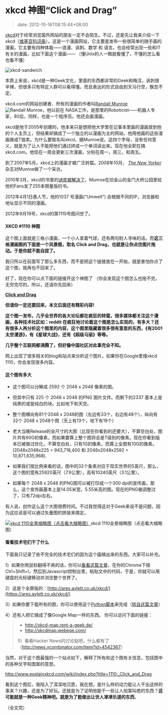 # xkcd 神图“Click and Drag”
>date: 2012-10-16T08:15:44+08:00


[xkcd](http://xkcd.com/)对于经常浏览国外网站的朋友一定不会陌生。不过，还是先让我来介绍一下xkcd（[维基百科词条](https://en.wikipedia.org/wiki/Xkcd)）。这是一个漫画网站，它主要是发布一些很简单的随手画的漫画，它主要有四种体裁——浪漫、讽刺、数学 和 语言。也会经常出现一些和IT有关的漫画，比如下面这个漫画—— （懂Unix的人一眼就看懂了，不懂的怎么看也看不懂）


![](https://coolshell.cn/wp-content/uploads/2012/10/xkcd-sandwich.png "xkcd-sandwich")


本质上来说，xkcd是一种Geek文化，里面的东西都非常的Geek和晦涩，讽刺很辛辣，但很多只有特定人群可以看得懂。而且表达的形式自由到天马行空，飘忽不定。



xkcd.com的网站创建者、所有的漫画的作者叫[Randall Munroe](https://en.wikipedia.org/wiki/Randall_Munroe "Randall Munroe")![](https://upload.wikimedia.org/wikipedia/commons/thumb/f/f4/Randall_Munroe_ducks.JPG/230px-Randall_Munroe_ducks.JPG "Randall Munroe")，他以前在 NASA工作，是那里的Roboticist——机器人专家，80后，同样，也是一个程序员。他还会画漫画。


xkcd是他于2005年创建的，他本来只是想把他大学里在记事本里画的漫画放到他的个人主页上，但结果却搞成了一个独立的以漫画为主的网站，他用他画的这些漫画做成T恤卖。为什么要取名叫xkcd，据Munroe说，这四个字母，没有任何意义，就是为了让人不能把他们通过拼成一个单词读出来。现在他全职在搞xkcd.com。他现在一周会更新三次漫画，分别在周一，周三，和周五。


到了2007年5月，xkcd上的漫画才被广泛转载。2008年10月， *[The New Yorker](https://en.wikipedia.org/wiki/The_New_Yorker "The New Yorker")* 杂志对Munroe做了一个采访。


2010年3月，xkcd的书里的[谜底被解决了](http://forums.xkcd.com/viewtopic.php?p=2042913#p2042829)，Munroe在旧金山的金门大桥公园里给他的Fans发了255本限量版的书。


2012年4月1日愚人节，他的1037 号漫画(“Umwelt”) 会根据不同的IP，浏览器和地址显示不同的漫画。


2012年9月19号，xkcd的第1110号图问世了。


#### XKCD #1110 神图


这个图上面就是三格小漫画，一个小人拿着气球，还有两句耐人寻味的话。而**这三格漫画图的下面是一个风景图，取名 Click and Drag，也就是让你点住图片拖动。于是你就不能自拔了。**


我只所以在前面写了那么多东西，而不是把这个链接放在一开始，就是害怕你点了这个图，就再也不回来了。


好了，现在你可以点下面的链接开这个神图了 （你会发现这个图怎么也拖不完，无穷完尽的，所以，还请你先回来）


 **[Click and Drag](http://www.xkcd.com/1110/)**


**但请你一定还要回来，本文后面还有精彩内容!**


**这个图一发布，几乎全世界的各大论坛都在疯狂的转载，很多媒体都关注这个漫画，各种技术社区如：reddit 在疯狂地讨论着这个图是怎么实现的，有多大？还有很多人再分析这个图里的内容，这个图里隐藏着很多很有意思的东西，《有2001太空漫游》，有《星球大战》，还有《超级马丽》等等。**


**几乎整个互联网都沸腾了，但好像中国社区对此事完全不知。**


网上出现了很多相关的blog和站点来分析这个图片。如果你在Google里搜xkcd 1110，你会发现很多内容。


#### 这个图有多大


* 这个图可以分解成 2592 个 2048 x 2048 像素的图。


* 但其中只有 225 个 2048 x 2048 的PNG 图片文件。而剩下的2337 基本上是纯黑的或是纯白的块。比如地下和天空。


* 整个图横向有81个2048 x 2048的图（左边有33个，右边有48个），纵向有32个 2048 x 2048个图（天上有13个，地下有19个）


* 老大当晚Release的全尺寸的大图（比现在你看到的还要大），不算空白处，图片共有60G的像素，而如果要算上整个图将会是T级别的像素。现在你看到版本已被做过优化，不算空白处，只有1G的像素，而算上全图有10G的像素。 (2048x2048x225 = 943,718,400 和 2048x2048x2592 = 10,871,635,968).


* 如果我们按比例来看的话，图中的32个象素对应于现实世界的5英尺，那么，这个图的宽有25920英尺（7.9公里），高有10240英尺（3.1公里）。


* 如果每个 2048 x 2048 的PNG图可以被打印成一个300 dpi的宣传画，那么，这个宣传画基本上是14.05米宽，5.55米高的图。现在的PNG被调整过了，只有72dpi左右。


有人说，创作这么这个大图很费时间。不过我觉得这对于Geek来说不是问题，因为这应该是可以通过矢量图的拼装来搞定。


[![xkcd 1110全景缩略图（点击看大缩略图）](https://coolshell.cn/wp-content/uploads/2012/10/xkcd1110-1024x346.png "xkcd 1110全景缩略图（点击看大缩略图）")](https://coolshell.cn/wp-content/uploads/2012/10/xkcd1110.png)xkcd 1110全景缩略图（点击看大缩略图）
#### 看看技术宅们干了什么


下面我只记录了些不完全的技术宅们的因为这个画搞出来的东西。大家可以补充。


1）如果你用鼠标翻得不爽的话，你可以[看看这篇文章](http://www.potch.me/blog/press-and-hold.html)，在你的Chrome下按Ctrl+Shift+I，然后到Javascript控制台里，粘贴文中的代码，于是，你就可以用键盘的光标键移动并浏览整个世界了。


2）这是个全屏版的：[http://ares.aylett.co.uk/xkcd/](https://ares.aylett.co.uk/xkcd/)


3）如果你要下载所有的图，你可以使用这个[Python脚本](http://lebbeo.us/static/get-xkcd-1110.py)来完成（[转自这篇文章](http://lebbeo.us/2012/09/19/not-bbq-fetching-component-images-of-xkcd-comic-1110/)）


4）还有人把它搞成了像Google Map一样的东西。 你可以访问下面的链接：



> 
> * <http://xkcd-map.rent-a-geek.de/>
> * <http://xkcdmap.webege.com/>
> 
> 
> 5）看看Hacker News的讨论贴吧，什么都有了（<http://news.ycombinator.com/item?id=4542367>）
> 
> 


当然，对于这个图最强的一个站点如下，解释了所有和这个图有关信息，包括图中的各种文字和图案的意思。


<http://www.explainxkcd.com/wiki/index.php?title=1110:_Click_and_Drag>


看到这个图后，我陷入了深深地沉思，我在想。是什么样的动力能让人干出这样的事来？兴趣，还是为了好玩。还就是为了证明他能干一些让人拍案叫绝的东西？**这可能就是一种Geek精神吧。就是为了能做出让世人冿冿乐道的东西**。


（全文完）



